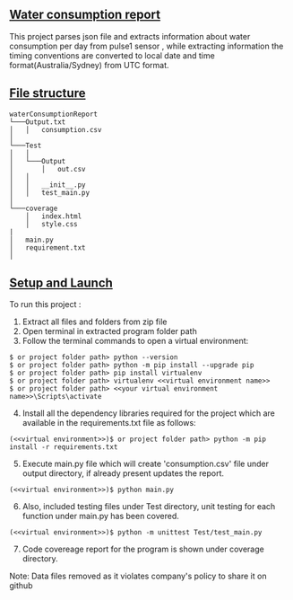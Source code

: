 ## <ins>Water consumption report</ins>

This project parses json file and extracts information about water consumption per day from pulse1 sensor , while extracting information the timing conventions are converted to local date 
and time format(Australia/Sydney) from UTC format.

## <ins>File structure</ins>
```
waterConsumptionReport
└───Output.txt
│   │   consumption.csv 
│   
└───Test
│   │   
│   └───Output
│       │   out.csv
│   │   
│   │   __init__.py
│   │   test_main.py
│   
└───coverage
    │   index.html
    │   style.css
|
│   main.py
│   requirement.txt    
│
```

## <ins>Setup and Launch</ins>  

To run this project :  

1. Extract all files and folders from zip file
2. Open terminal in extracted program folder path
3. Follow the terminal commands to open a virtual environment:  
```
$ or project folder path> python --version
$ or project folder path> python -m pip install --upgrade pip
$ or project folder path> pip install virtualenv
$ or project folder path> virtualenv <<virtual environment name>>
$ or project folder path> <<your virtual environment name>>\Scripts\activate
```
4. Install all the dependency libraries required for the project which are available in the requirements.txt file as follows:  
```
(<<virtual environment>>)$ or project folder path> python -m pip install -r requirements.txt
```
5. Execute main.py file which will create 'consumption.csv' file under output directory, if already present updates the report.
```
(<<virtual environment>>)$ python main.py
```
6. Also, included testing files under Test directory, unit testing for each function under main.py has been covered.
```
(<<virtual environment>>)$ python -m unittest Test/test_main.py
```
7. Code covereage report for the program is shown under coverage directory.

Note: Data files removed as it violates company's policy to share it on github





